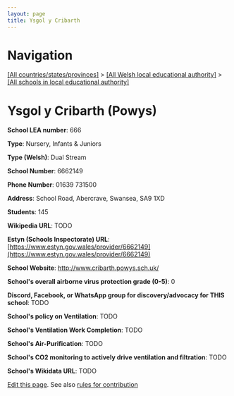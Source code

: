 ```yaml
---
layout: page
title: Ysgol y Cribarth
---
```

# Navigation

[[All countries/states/provinces]](../../..) > [[All Welsh local educational authority]](../..) > [[All schools in local educational authority]](..)

# Ysgol y Cribarth (Powys)

**School LEA number**: 666

**Type**: Nursery, Infants & Juniors

**Type (Welsh)**: Dual Stream

**School Number**: 6662149

**Phone Number**: 01639 731500

**Address**: School Road, Abercrave, Swansea, SA9 1XD

**Students**: 145

**Wikipedia URL**: TODO

**Estyn (Schools Inspectorate) URL**: [https://www.estyn.gov.wales/provider/6662149](https://www.estyn.gov.wales/provider/6662149)

**School Website**: http://www.cribarth.powys.sch.uk/

**School's overall airborne virus protection grade (0-5)**: 0

**Discord, Facebook, or WhatsApp group for discovery/advocacy for THIS school**: TODO

**School's policy on Ventilation**: TODO

**School's Ventilation Work Completion**: TODO

**School's Air-Purification**: TODO

**School's CO2 monitoring to actively drive ventilation and filtration**: TODO

**School's Wikidata URL**: TODO




[Edit this page](https://github.com/VentilationProject/Wales/edit/prif/./Powys/Ysgol_y_Cribarth.md). See also [rules for contribution](../../../contribution-rules/)